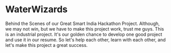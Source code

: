 # WaterWizards
Behind the Scenes of our Great Smart India Hackathon Project.
Although, we may not win, but we have to make this project work, trust me guys. This is an industrial project. It's our golden chance to develop one good project and use it in our resume.
So let's help each other, learn with each other, and let's make this project a great success.
